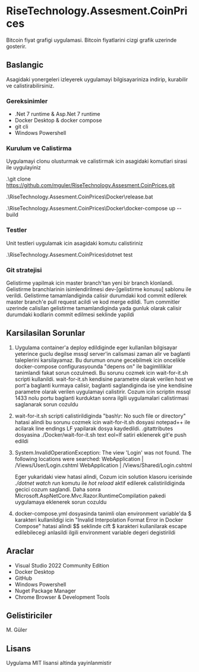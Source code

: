 # RiseTechnology.Assesment.CoinPrices

Bitcoin fiyat grafigi uygulamasi. Bitcoin fiyatlarini cizgi grafik uzerinde gosterir.

## Baslangic

Asagidaki yonergeleri izleyerek uygulamayi bilgisayariniza indirip, kurabilir ve calistirabilirsiniz.
 
### Gereksinimler

- .Net 7 runtime & Asp.Net 7 runtime
- Docker Desktop & docker compose
- git cli
- Windows Powershell

### Kurulum ve Calistirma

Uygulamayi clonu olusturmak ve calistirmak icin asagidaki komutlari sirasi ile uygulayiniz

.\git clone https://github.com/mguler/RiseTechnology.Assesment.CoinPrices.git

.\RiseTechnology.Assesment.CoinPrices\Docker\release.bat

.\RiseTechnology.Assesment.CoinPrices\Docker\docker-compose up --build

### Testler

Unit testleri uygulamak icin asagidaki komutu calistiriniz

.\RiseTechnology.Assesment.CoinPrices\dotnet test

### Git stratejisi

Gelistirme yapilmak icin master branch'tan yeni bir branch klonlandi. Gelistirme branchlarinin isimlendirilmesi dev-[gelistirme konusu] sablonu ile verildi. Gelistirme tamamlandiginda calisir durumdaki kod commit edilerek master branch'e pull request acildi ve kod merge edildi. Tum commitler uzerinde calisilan gelistirme tamamlandiginda yada gunluk olarak calisir durumdaki kodlarin commit edilmesi seklinde yapildi

## Karsilasilan Sorunlar

1) Uygulama container'a deploy edildiginde eger kullanilan bilgisayar yeterince guclu degilse mssql server'in calismasi zaman alir ve baglanti taleplerini karsilayamaz. Bu durumun onune gecebilmek icin oncelikle docker-compose configurasyounda "depens on" ile bagimliliklar tanimlandi fakat sorun cozulmedi. Bu sorunu cozmek icin wait-for-it.sh scripti kullanildi. wait-for-it.sh kendisine parametre olarak verilen host ve port'a baglanti kurmaya calisir, baglanti saglandiginda ise yine kendisine parametre olarak verilen uygulamayi calistirir. Cozum icin scriptin mssql 1433 nolu portu baglanti kurduktan sonra ilgili uygulamalari calistirmasi saglanarak sorun cozuldu
2) wait-for-it.sh scripti calistirildiginda "bash\r: No such file or directory" hatasi alindi bu sorunu cozmek icin wait-for-it.sh dosyasi notepad++ ile acilarak line endings LF yapilarak dosya kaydedildi. .gitattributes dosyasina ./Docker/wait-for-it.sh text eol=lf satiri eklenerek git'e push edildi
3) System.InvalidOperationException: The view 'Login' was not found. The following locations were searched:
	WebApplication   |       /Views/User/Login.cshtml
	WebApplication   |       /Views/Shared/Login.cshtml 

	Eger yukaridaki view hatasi alindi, Cozum icin solution klasoru icerisinde _./dotnet watch run_ komutu ile _hot reload_ aktif edilerek calistirildiginda gecici cozum saglandi. Daha sonra Microsoft.AspNetCore.Mvc.Razor.RuntimeCompilation pakedi uygulamaya eklenerek sorun cozuldu   
4) docker-compose.yml dosyasinda tanimli olan environment variable'da $ karakteri kullanildigi icin "Invalid Interpolation Format Error in Docker Compose" hatasi alindi $$ seklinde cift $ karakteri kullanilarak escape edilebilecegi anlasildi ilgili environment variable degeri degistirildi
     
## Araclar  

- Visual Studio 2022 Community Edition
- Docker Desktop
- GitHub
- Windows Powershell
- Nuget Package Manager
- Chrome Browser & Development Tools

## Gelistiriciler

M. Güler

## Lisans

Uygulama MIT lisansi altinda yayinlanmistir
